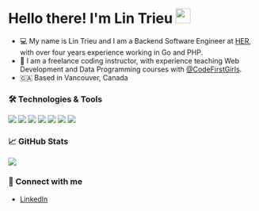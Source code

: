 # Hello there! I'm Lin Trieu <img src="https://raw.githubusercontent.com/MartinHeinz/MartinHeinz/master/wave.gif" width="30px">

* 💻   My name is Lin Trieu and I am a Backend Software Engineer at [HER](https://weareher.com/), with over four years experience working in Go and PHP.
* 🎤   I am a freelance coding instructor, with experience teaching Web Development and Data Programming courses with [@CodeFirstGirls](https://codefirstgirls.com/about-us/).
* 🇨🇦   Based in Vancouver, Canada 


### 🛠 Technologies & Tools
![](https://img.shields.io/badge/Code-Golang-informational?style=flat&logo=go&logoColor=white&color=2bbc8a)
![](https://img.shields.io/badge/Code-PHP-informational?style=flat&logo=php&logoColor=white&color=2bbc8a)
![](https://img.shields.io/badge/Code-Ruby-informational?style=flat&logo=ruby&logoColor=white&color=2bbc8a)
![](https://img.shields.io/badge/Cloud-Amazon_AWS-informational?style=flat&logo=amazon-aws&logoColor=white&color=2bbc8a)
![](https://img.shields.io/badge/Tools-mySQL-informational?style=flat&logo=mysql&logoColor=white&color=2bbc8a)
![](https://img.shields.io/badge/Tools-Docker-informational?style=flat&logo=docker&logoColor=white&color=2bbc8a)
![](https://img.shields.io/badge/Tools-Terraform-informational?style=flat&logo=terraform&logoColor=white&color=2bbc8a)


### 📈 GitHub Stats

<a href="https://github.com/LinTrieu/LinTrieu">
  <img align="center" src="https://github-readme-stats.vercel.app/api?username=lintrieu&count_private=true&show_icons=true&hide=contribs&theme=gotham" />
</a>


### 🤝 Connect with me 
- [LinkedIn](https://www.linkedin.com/in/lin-trieu/)
